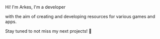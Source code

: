 Hi! I'm Arkes, I'm a developer 

with the aim of creating and developing resources for various games and apps.

Stay tuned to not miss my next projects! 💫
<!---
ArkesDev/ArkesDev is a ✨ special ✨ repository because its `README.md` (this file) appears on your GitHub profile.
You can click the Preview link to take a look at your changes.
--->
